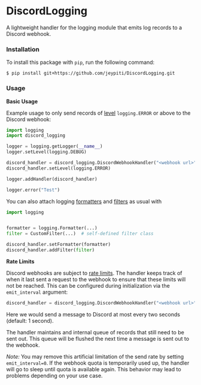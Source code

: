 # DiscordLogging

A lightweight handler for the logging module that emits log records to a Discord webhook.

### Installation

To install this package with `pip`, run the following command:

```shell
$ pip install git+https://github.com/jeypiti/DiscordLogging.git
```

### Usage

**Basic Usage**

Example usage to only send records of [level](https://docs.python.org/3/library/logging.html#logging-levels) `logging.ERROR` or above to the Discord webhook:

```py
import logging
import discord_logging

logger = logging.getLogger(__name__)
logger.setLevel(logging.DEBUG)

discord_handler = discord_logging.DiscordWebhookHandler("<webhook url>")
discord_handler.setLevel(logging.ERROR)

logger.addHandler(discord_handler)

logger.error("Test")
```

You can also attach logging [formatters](https://docs.python.org/3/library/logging.html#formatter-objects) and [filters](https://docs.python.org/3/library/logging.html#filter-objects) as usual with

```py
import logging


formatter = logging.Formatter(...)
filter = CustomFilter(...)  # self-defined filter class

discord_handler.setFormatter(formatter)
discord_handler.addFilter(filter)
```

**Rate Limits**

Discord webhooks are subject to [rate limits](https://ptb.discord.com/developers/docs/topics/rate-limits). The handler keeps track of when it last sent a request to the webhook to ensure that these limits will not be reached. This can be configured during initialization via the `emit_interval` argument:

```py
discord_handler = discord_logging.DiscordWebhookHandler("<webhook url>", emit_interval=2)
```

Here we would send a message to Discord at most every two seconds (default: 1 second).

The handler maintains and internal queue of records that still need to be sent out. This queue will be flushed the next time a message is sent out to the webhook.

*Note:* You may remove this artificial limitation of the send rate by setting `emit_interval=0`. If the webhook quota is temporarily used up, the handler will go to sleep until quota is available again. This behavior may lead to problems depending on your use case.
